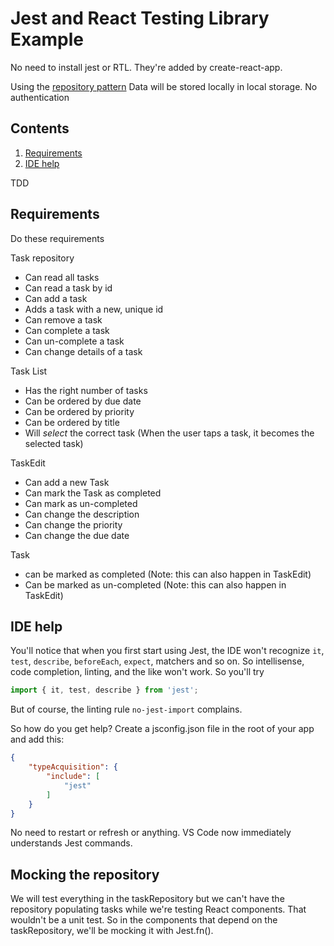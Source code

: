# Jest and React Testing Library Example

No need to install jest or RTL. They're added by create-react-app.

Using the [repository pattern]()
Data will be stored locally in local storage. 
No authentication

## Contents
1. [Requirements](#requirements)
1. [IDE help](#ide_help)

TDD

## Requirements
Do these requirements

Task repository
- Can read all tasks
- Can read a task by id
- Can add a task
- Adds a task with a new, unique id
- Can remove a task
- Can complete a task
- Can un-complete a task
- Can change details of a task

Task List
- Has the right number of tasks
- Can be ordered by due date
- Can be ordered by priority
- Can be ordered by title
- Will _select_ the correct task (When the user taps a task, it becomes the selected task)

TaskEdit
- Can add a new Task
- Can mark the Task as completed
- Can mark as un-completed
- Can change the description
- Can change the priority
- Can change the due date

Task
- can be marked as completed (Note: this can also happen in TaskEdit)
- Can be marked as un-completed (Note: this can also happen in TaskEdit)

## IDE help
You'll notice that when you first start using Jest, the IDE won't recognize `it`, `test`, `describe`, `beforeEach`, `expect`, matchers and so on. So intellisense, code completion, linting, and the like won't work. So you'll try 
```javascript
import { it, test, describe } from 'jest';
```
But of course, the linting rule `no-jest-import` complains.

So how do you get help? Create a jsconfig.json file in the root of your app and add this:
```json
{
    "typeAcquisition": {
        "include": [
            "jest"
        ]
    }
}
```
No need to restart or refresh or anything. VS Code now immediately understands Jest commands.

## Mocking the repository
We will test everything in the taskRepository but we can't have the repository populating tasks while we're testing React components. That wouldn't be a unit test. So in the components that depend on the taskRepository, we'll be mocking it with Jest.fn().
```JavaScript

```

